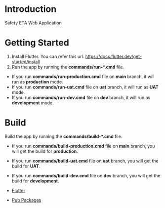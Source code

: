 # Introduction 
Safety ETA Web Application

# Getting Started
1. Install Flutter. You can refer this url. https://docs.flutter.dev/get-started/install
2. Run the app by running the **commands/run-*.cmd** file.
- If you run **commands/run-production.cmd** file on **main** branch, it will run as **production** mode.
- If you run **commands/run-uat.cmd** file on **uat** branch, it will run as **UAT** mode.
- If you run **commands/run-dev.cmd** file on **dev** branch, it will run as **development** mode.

# Build
Build the app by running the **commands/build-*.cmd** file.
- If you run **commands/build-production.cmd** file on **main** branch, you will get the build for **production**.
- If you run **commands/build-uat.cmd** file on **uat** branch, you will get the build for **UAT**.
- If you run **commands/build-dev.cmd** file on **dev** branch, you will get the build for **development**.

- [Flutter](https://flutter.dev)
- [Pub Packages](https://pub.dev)